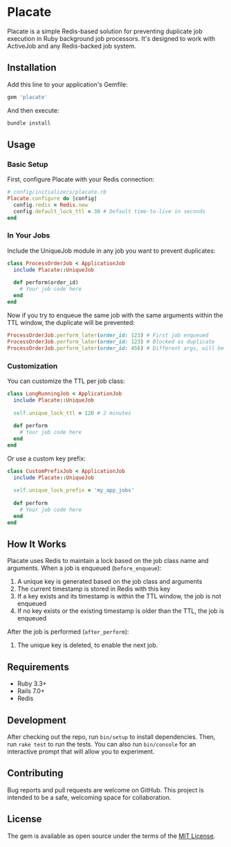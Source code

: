 # Placate

Placate is a simple Redis-based solution for preventing duplicate job execution in Ruby background job processors. It's designed to work with ActiveJob and any Redis-backed job system.

## Installation

Add this line to your application's Gemfile:

```ruby
gem 'placate'
```

And then execute:
```bash
bundle install
```

## Usage

### Basic Setup

First, configure Placate with your Redis connection:

```ruby
# config/initializers/placate.rb
Placate.configure do |config|
  config.redis = Redis.new
  config.default_lock_ttl = 30 # Default time-to-live in seconds
end
```

### In Your Jobs

Include the UniqueJob module in any job you want to prevent duplicates:

```ruby
class ProcessOrderJob < ApplicationJob
  include Placate::UniqueJob
  
  def perform(order_id)
    # Your job code here
  end
end
```

Now if you try to enqueue the same job with the same arguments within the TTL window, the duplicate will be prevented:

```ruby
ProcessOrderJob.perform_later(order_id: 123) # First job enqueued
ProcessOrderJob.perform_later(order_id: 123) # Blocked as duplicate
ProcessOrderJob.perform_later(order_id: 456) # Different args, will be enqueued
```

### Customization

You can customize the TTL per job class:

```ruby
class LongRunningJob < ApplicationJob
  include Placate::UniqueJob
  
  self.unique_lock_ttl = 120 # 2 minutes
  
  def perform
    # Your job code here
  end
end
```

Or use a custom key prefix:

```ruby
class CustomPrefixJob < ApplicationJob
  include Placate::UniqueJob
  
  self.unique_lock_prefix = 'my_app_jobs'
  
  def perform
    # Your job code here
  end
end
```

## How It Works

Placate uses Redis to maintain a lock based on the job class name and arguments. When a job is enqueued (`before_enqueue`):

1. A unique key is generated based on the job class and arguments
2. The current timestamp is stored in Redis with this key
3. If a key exists and its timestamp is within the TTL window, the job is not enqueued
4. If no key exists or the existing timestamp is older than the TTL, the job is enqueued

After the job is performed (`after_perform`):

1. The unique key is deleted, to enable the next job.

## Requirements

- Ruby 3.3+
- Rails 7.0+
- Redis

## Development

After checking out the repo, run `bin/setup` to install dependencies. Then, run `rake test` to run the tests. You can also run `bin/console` for an interactive prompt that will allow you to experiment.

## Contributing

Bug reports and pull requests are welcome on GitHub. This project is intended to be a safe, welcoming space for collaboration.

## License

The gem is available as open source under the terms of the [MIT License](https://opensource.org/licenses/MIT).

